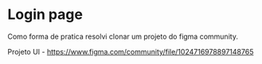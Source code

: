# Login page

Como forma de pratica resolvi clonar um projeto do figma community.

Projeto UI - https://www.figma.com/community/file/1024716978897148765
